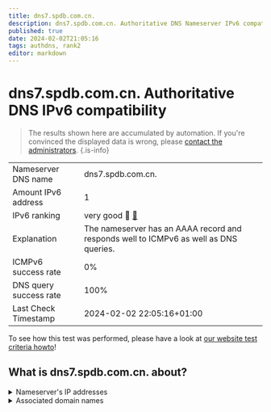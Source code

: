 ```yaml
---
title: dns7.spdb.com.cn.
description: dns7.spdb.com.cn. Authoritative DNS Nameserver IPv6 compatibility
published: true
date: 2024-02-02T21:05:16
tags: authdns, rank2
editor: markdown
---
```


# dns7.spdb.com.cn. Authoritative DNS IPv6 compatibility

> The results shown here are accumulated by automation. If you're convinced the displayed data is wrong, please [contact the administrators](/howto/chat). 
{.is-info}




|   |   |
| - | - |
| Nameserver DNS name | dns7.spdb.com.cn.
| Amount IPv6 address | 1
| IPv6 ranking | very good :2nd_place_medal: [🔗](/howto/ranking) |
| Explanation | The nameserver has an AAAA record and responds well to ICMPv6 as well as DNS queries. |
| ICMPv6 success rate | 0%|
| DNS query success rate | 100% |
| Last Check Timestamp | 2024-02-02 22:05:16+01:00 |

To see how this test was performed, please have a look at [our website test criteria howto](/howto/testcriteria/authdns)!


## What is dns7.spdb.com.cn. about?




<details>
<summary>Nameserver's IP addresses</summary>

2405:3140:31:51fe::b2

</details>



<details>
<summary>Associated domain names</summary>

www.spdb.com.cn

</details>
